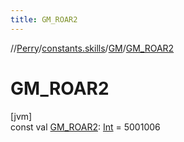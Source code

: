 ```yaml
---
title: GM_ROAR2
---
```

//[Perry](../../../index.html)/[constants.skills](../index.html)/[GM](index.html)/[GM_ROAR2](-g-m_-r-o-a-r2.html)



# GM_ROAR2



[jvm]\
const val [GM_ROAR2](-g-m_-r-o-a-r2.html): [Int](https://kotlinlang.org/api/latest/jvm/stdlib/kotlin/-int/index.html) = 5001006




